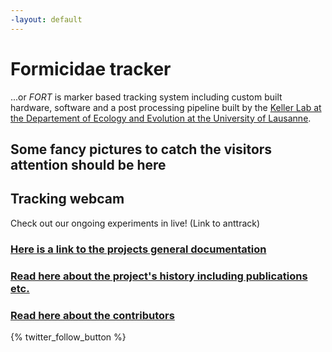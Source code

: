```yaml
---
-layout: default
---
```


# Formicidae tracker
...or *FORT* is marker based tracking system including custom built hardware, software and a post processing pipeline built by the [Keller Lab at the Departement of Ecology and Evolution at the University of Lausanne](https://www.unil.ch/dee/en/home/menuinst/research--education/research/research-groups/keller-group.html).

## Some fancy pictures to catch the visitors attention should be here

## Tracking webcam
Check out our ongoing experiments in live! (Link to anttrack)

### [Here is a link to the projects general documentation](github.com/formicidae-tracker/documentation/wiki)

### [Read here about the project's history including publications etc.](/history)

### [Read here about the contributors](/about)

{% twitter_follow_button %}
